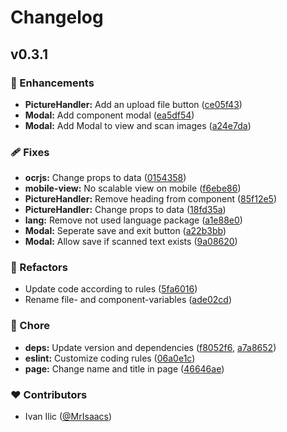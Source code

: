 # Changelog

## v0.3.1

### 🚀 Enhancements

- **PictureHandler:** Add an upload file button ([ce05f43](https://github.com/MrIsaacs/ocrjs/commit/ce05f43))
- **Modal:** Add component modal ([ea5df54](https://github.com/MrIsaacs/ocrjs/commit/ea5df54))
- **Modal:** Add Modal to view and scan images ([a24e7da](https://github.com/MrIsaacs/ocrjs/commit/a24e7da))

### 🩹 Fixes

- **ocrjs:** Change props to data ([0154358](https://github.com/MrIsaacs/ocrjs/commit/0154358))
- **mobile-view:** No scalable view on mobile ([f6ebe86](https://github.com/MrIsaacs/ocrjs/commit/f6ebe86))
- **PictureHandler:** Remove heading from component ([85f12e5](https://github.com/MrIsaacs/ocrjs/commit/85f12e5))
- **PictureHandler:** Change props to data ([18fd35a](https://github.com/MrIsaacs/ocrjs/commit/18fd35a))
- **lang:** Remove not used language package ([a1e88e0](https://github.com/MrIsaacs/ocrjs/commit/a1e88e0))
- **Modal:** Seperate save and exit button ([a22b3bb](https://github.com/MrIsaacs/ocrjs/commit/a22b3bb))
- **Modal:** Allow save if scanned text exists ([9a08620](https://github.com/MrIsaacs/ocrjs/commit/9a08620))

### 💅 Refactors

- Update code according to rules ([5fa6016](https://github.com/MrIsaacs/ocrjs/commit/5fa6016))
- Rename file- and component-variables ([ade02cd](https://github.com/MrIsaacs/ocrjs/commit/ade02cd))

### 🏡 Chore

- **deps:** Update version and dependencies ([f8052f6](https://github.com/MrIsaacs/ocrjs/commit/f8052f6), [a7a8652](https://github.com/MrIsaacs/ocrjs/commit/a7a8652))
- **eslint:** Customize coding rules ([06a0e1c](https://github.com/MrIsaacs/ocrjs/commit/06a0e1c))
- **page:** Change name and title in page ([46646ae](https://github.com/MrIsaacs/ocrjs/commit/46646ae))

### ❤️ Contributors

- Ivan Ilic ([@MrIsaacs](http://github.com/MrIsaacs))


